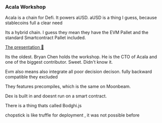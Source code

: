 ### Acala Workshop

Acala is a chain for Defi. It powers aUSD. aUSD is a thing I guess, because stablecoins full a clear need

Its a hybrid chain. I guess they mean they have the EVM Pallet and the standard Smartcontract Pallet included.

[The presentation 💝](https://docs.google.com/presentation/d/e/2PACX-1vSIlOUyWDE6E8Olk66jcL2IWy92eEIMNqKsCpyF68M9yLZ0wYaVLMRv-y3TvubgENLkQCfbO_SGv-r1/pub?start=false&loop=false&delayms=3000&slide=id.g10839bb3cf6_1_234)

Its the oldest.
Bryan Chen holds the workshop.
He is the CTO of Acala and one of the biggest contributor. Sweet. Didn't know it.

Evm also means also integrate all poor decision decison.
fully backward compatible they excluded

They features precompiles, which is the same on Moonbeam.

Dex is built in and doesnt run on a smart contract.

There is a thing thats called Bodghi.js

chopstick is like truffle for deployment , it was not possible before


